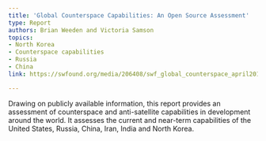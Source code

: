 ```yaml
---
title: 'Global Counterspace Capabilities: An Open Source Assessment'
type: Report
authors: Brian Weeden and Victoria Samson
topics:
- North Korea
- Counterspace capabilities
- Russia
- China
link: https://swfound.org/media/206408/swf_global_counterspace_april2019_web.pdf

---
```

Drawing on publicly available information, this report provides an assessment of counterspace and anti-satellite capabilities in development around the world. It assesses the current and near-term capabilities of the United States, Russia, China, Iran, India and North Korea. 